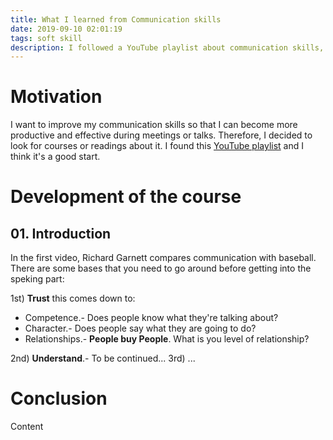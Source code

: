 ```yaml
---
title: What I learned from Communication skills
date: 2019-09-10 02:01:19
tags: soft skill
description: I followed a YouTube playlist about communication skills, this is what I learned.
---
```

# Motivation
I want to improve my communication skills so that I can become more productive
and effective during meetings or talks. Therefore, I decided to look for courses
or readings about it. I found this [YouTube playlist][yt-playlist] and I think
it's a good start.

# Development of the course
## 01. Introduction
In the first video, Richard Garnett compares communication with baseball. There
are some bases that you need to go around before getting into the speking part:

1st) **Trust** this comes down to:
- Competence.- Does people know what they're talking about?
- Character.- Does people say what they are going to do?
- Relationships.- __People buy People__. What is you level of relationship?

2nd) **Understand**.- To be continued...
3rd) ...

# Conclusion

Content

[yt-playlist]: https://www.youtube.com/watch?v=Defi1QUtOmc&list=PLp3gi_j1d-StnS20vjgqBkvaP8gGIJObd
